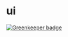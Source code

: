 # ui

[![Greenkeeper badge](https://badges.greenkeeper.io/Travix-International/ui.svg)](https://greenkeeper.io/)